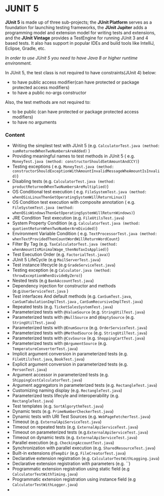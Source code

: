 # JUNIT 5

**JUnit 5** is made up of three sub-projects; the **JUnit Platform** serves as a foundation for launching testing
frameworks, the
**JUnit Jupiter** adds a programming model and extension model for writing tests and extensions, and the **JUnit
Vintage** provides a TestEngine for running JUnit 3 and 4 based tests. It also has support in popular IDEs and build
tools like IntelliJ, Eclipse, Gradle, etc.

*In order to use JUnit 5 you need to have Java 8 or higher runtime environment.*

In JUnit 5, the test class is not required to have constraints(JUnit 4) below:

- to have public access modifier(can have protected or package protected access modifiers)
- to have a public no-args constructor

Also, the test methods are not required to:

- to be public (can have protected or package protected access modifiers)
- to have no arguments

### Content

- Writing the simplest test with JUnit 5 (e.g. `CalculatorTest.java (method: sumReturnedWhenTwoNumbersAreAdded)` )
- Providing meaningful names to test methods in JUnit 5 (
  e.g. `MoneyTest.java (method: constructorShouldSetAmountAndCCY)`)
- Testing exceptions (
  e.g. `MoneyTest.java (method: constructorShouldExceptionWithAmountInvalidMessageWheAmountIsInvalid)`)
- Disabling tests (e.g. `CalculatorTest.java (method: productReturnedWhenTwoNumbersAreMultiplied)`)
- OS Conditional test execution (
  e.g. `FileSystemTest.java (method: whenOSisLinuxThenGetOperatingSystemWillReturnLinux)`)
- OS Condition test execution with composite annotation (
  e.g. `FileSystemTest.java (method: whenOSisWindowsThenGetOperatingSystemWillReturnWindows)`)
- JRE Condition Test execution (e.g. `FileUtilsTest.java`)
- System Property Condition (e.g. `CalculatorTest.java (method: quotientReturnWhenTwoNumberAreDivided)`)
- Environment Variable Condition (
  e.g. `TextProcessorTest.java (method: whenTextProvidedThenCountWordWillReturnWordCount`)
- Filter By Tag (e.g. `TaxCalculatorTest.java (method: whenAmountIsMinimalWage_thenNoTaxIsApplied)`)
- Test Execution Order (e.g. `FactorialTest.java)`)
- JUnit 5 LifeCycle (e.g `MailServerTest.java`)
- Test instance lifecycle (e.g `GradeServiceTest.java`)
- Testing exception (e.g `Calculator.java (method: throwExceptionWhenDivideByZero)`)
- Nested tests (e.g `BankAccountTest.java`)
- Dependency injection for constructor and methods (e.g.`UserServiceTest.java` )
- Test interfaces And default methods (e.g. `CanSumTest.java`, `CanSumTabulationImplTest.java`
  , `CanSumRecursiveImplTest.java`)
- Repeated tests (e.g. `TicketSalesSystemTest.java`)
- Parameterized tests with `@ValueSource` (e.g. `StringUtilTest.java`)
- Parameterized tests with `@NullSource` and `@EmptySource` (e.g. `StringUtilTest.java`)
- Parameterized tests with `@EnumSource` (e.g. `OrderServiceTest.java`)
- Parameterized tests with `@MethodSource` (e.g. `StringUtilTest.java`)
- Parameterized tests with `@CsvSource` (e.g. `ShoppingCartTest.java`)
- Parameterized tests with `@ArgumentSource` (e.g. `TemperatureConverterTest.java`)
- Implicit argument conversion in parameterized tests (e.g. `FileUtilsTest.java`, `BookTest.java`)
- Explicit argument conversion in parameterized tests (e.g. `PersonTest.java`)
- Argument accessor in parameterized tests (e.g. `ShippingCostCalculatorTest.java`)
- Argument aggregators in parameterized tests (e.g. `RectangleTest.java`)
- Customizing naming display (e.g. `RectangleTest.java`)
- Parameterized tests lifecyle and interoperability (e.g. `RectangleTest.java`)
- Test templates (e.g. `SortAlgorythmTest.java`)
- Dynamic tests (e.g. `PrimeNumberCheckerTest.java`)
- Dynamic tests with URI Test Sources (e.g. `WebPageFetcherTest.java`)
- Timeout (e.g. `ExternalApiServiceTest.java`)
- Timeout on repeated tests (e.g. `ExternalApiServiceTest.java`)
- Timeout on parameterized tests (e.g.`ExternalApiServiceTest.java`)
- Timeout on dynamic tests (e.g. `ExternalApiServiceTest.java`)
- Parallel execution (e.g. `CheckingAccountTest.java`)
- Synchronization with parallel execution (e.g. `SharedResourceTest.java`)
- Built-in extensions  `@TempDir` (e.g. `FileCreatorTest.java`)
- Declarative extension registration (e.g. `CalculatorTestWithLogging.java`)
- Declarative extension registration with parameters (e.g. ``)
- Programmatic extension registration using static field (e.g `CalculatorTestWithTiming.java`)
- Programmatic extension registration using instance field (e.g `CalculatorTestWithLogger.java`)
- 
